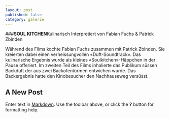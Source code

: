 ```yaml
---
layout: post
published: false
category: galerie
---
```


###**SOUL KITCHEN**Kulinarisch Interpretiert von Fabian Fuchs & Patrick Zbinden

Während des Films kochte Fabian Fuchs zusammen mit Patrick Zbinden. Sie kreierten dabei einen verheissungvollen «Duft-Soundtrack». Das kulinarische Ergebnis wurde als kleines «Soulkitchen»-Häppchen in der Pause offeriert. Im zweiten Teil des Films inhalierte das Publikum süssen Backduft der aus zwei Backofentürmen entwichen wurde. Das Backergebnis hatte den Kinobesucher den Nachhauseweg versüsst.
 


## A New Post

Enter text in [Markdown](http://daringfireball.net/projects/markdown/). Use the toolbar above, or click the **?** button for formatting help.